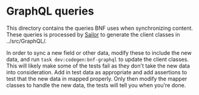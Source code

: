 # GraphQL queries

This directory contains the queries BNF uses when synchronizing
content. These queries is processed by
[Sailor](https://github.com/spawnia/sailor) to generate the client
classes in ../src/GraphQL/.

In order to sync a new field or other data, modify these to include
the new data, and run `task dev:codegen:bnf-graphql` to update the
client classes. This will likely make some of the tests fail as they
don't take the new data into consideration. Add in test data as
appropriate and add assertions to test that the new data in mapped
properly. Only then modify the mapper classes to handle the new data,
the tests will tell you when you're done.
